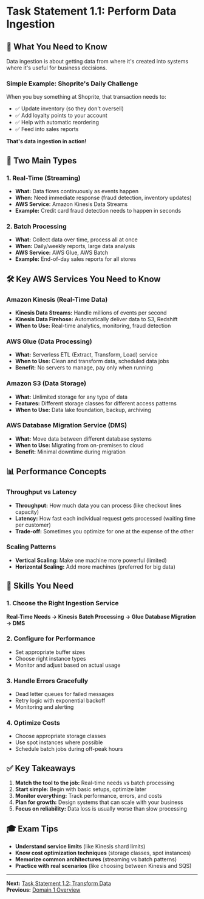# Task Statement 1.1: Perform Data Ingestion

## 🎯 What You Need to Know

Data ingestion is about getting data from where it's created into systems where it's useful for business decisions.

### Simple Example: Shoprite's Daily Challenge
When you buy something at Shoprite, that transaction needs to:
- ✅ Update inventory (so they don't oversell)
- ✅ Add loyalty points to your account
- ✅ Help with automatic reordering
- ✅ Feed into sales reports

**That's data ingestion in action!**

## 🔄 Two Main Types

### 1. Real-Time (Streaming)
- **What:** Data flows continuously as events happen
- **When:** Need immediate response (fraud detection, inventory updates)
- **AWS Service:** Amazon Kinesis Data Streams
- **Example:** Credit card fraud detection needs to happen in seconds

### 2. Batch Processing
- **What:** Collect data over time, process all at once
- **When:** Daily/weekly reports, large data analysis
- **AWS Service:** AWS Glue, AWS Batch
- **Example:** End-of-day sales reports for all stores

## 🛠️ Key AWS Services You Need to Know

### Amazon Kinesis (Real-Time Data)
- **Kinesis Data Streams:** Handle millions of events per second
- **Kinesis Data Firehose:** Automatically deliver data to S3, Redshift
- **When to Use:** Real-time analytics, monitoring, fraud detection

### AWS Glue (Data Processing)
- **What:** Serverless ETL (Extract, Transform, Load) service
- **When to Use:** Clean and transform data, scheduled data jobs
- **Benefit:** No servers to manage, pay only when running

### Amazon S3 (Data Storage)
- **What:** Unlimited storage for any type of data
- **Features:** Different storage classes for different access patterns
- **When to Use:** Data lake foundation, backup, archiving

### AWS Database Migration Service (DMS)
- **What:** Move data between different database systems
- **When to Use:** Migrating from on-premises to cloud
- **Benefit:** Minimal downtime during migration

## 📊 Performance Concepts

### Throughput vs Latency
- **Throughput:** How much data you can process (like checkout lines capacity)
- **Latency:** How fast each individual request gets processed (waiting time per customer)
- **Trade-off:** Sometimes you optimize for one at the expense of the other

### Scaling Patterns
- **Vertical Scaling:** Make one machine more powerful (limited)
- **Horizontal Scaling:** Add more machines (preferred for big data)

## 🎯 Skills You Need

### 1. Choose the Right Ingestion Service
**Real-Time Needs → Kinesis**
**Batch Processing → Glue**
**Database Migration → DMS**

### 2. Configure for Performance
- Set appropriate buffer sizes
- Choose right instance types
- Monitor and adjust based on actual usage

### 3. Handle Errors Gracefully
- Dead letter queues for failed messages
- Retry logic with exponential backoff
- Monitoring and alerting

### 4. Optimize Costs
- Choose appropriate storage classes
- Use spot instances where possible
- Schedule batch jobs during off-peak hours

## ✅ Key Takeaways

1. **Match the tool to the job:** Real-time needs vs batch processing
2. **Start simple:** Begin with basic setups, optimize later
3. **Monitor everything:** Track performance, errors, and costs
4. **Plan for growth:** Design systems that can scale with your business
5. **Focus on reliability:** Data loss is usually worse than slow processing

## 🎓 Exam Tips

- **Understand service limits** (like Kinesis shard limits)
- **Know cost optimization techniques** (storage classes, spot instances)
- **Memorize common architectures** (streaming vs batch patterns)
- **Practice with real scenarios** (like choosing between Kinesis and SQS)

---

**Next:** [Task Statement 1.2: Transform Data](task-1-2-transform-data.md)  
**Previous:** [Domain 1 Overview](README.md)